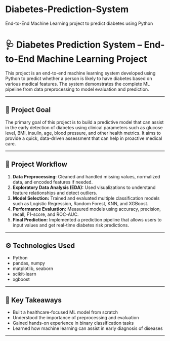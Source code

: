 # Diabetes-Prediction-System
End-to-End Machine Learning project to predict diabetes using Python

# 🩺 Diabetes Prediction System – End-to-End Machine Learning Project

This project is an end-to-end machine learning system developed using Python to predict whether a person is likely to have diabetes based on various medical features. The system demonstrates the complete ML pipeline from data preprocessing to model evaluation and prediction.

---

## 🎯 Project Goal

The primary goal of this project is to build a predictive model that can assist in the early detection of diabetes using clinical parameters such as glucose level, BMI, insulin, age, blood pressure, and other health metrics. It aims to provide a quick, data-driven assessment that can help in proactive medical care.

---

## 🔧 Project Workflow

1. **Data Preprocessing:** Cleaned and handled missing values, normalized data, and encoded features if needed.
2. **Exploratory Data Analysis (EDA):** Used visualizations to understand feature relationships and detect outliers.
3. **Model Selection:** Trained and evaluated multiple classification models such as Logistic Regression, Random Forest, KNN, and XGBoost.
4. **Performance Evaluation:** Measured models using accuracy, precision, recall, F1-score, and ROC-AUC.
5. **Final Prediction:** Implemented a prediction pipeline that allows users to input values and get real-time diabetes risk predictions.

---

## ⚙️ Technologies Used

- Python
- pandas, numpy
- matplotlib, seaborn
- scikit-learn
- xgboost

---

## 📌 Key Takeaways

- Built a healthcare-focused ML model from scratch
- Understood the importance of preprocessing and evaluation
- Gained hands-on experience in binary classification tasks
- Learned how machine learning can assist in early diagnosis of diseases

---

